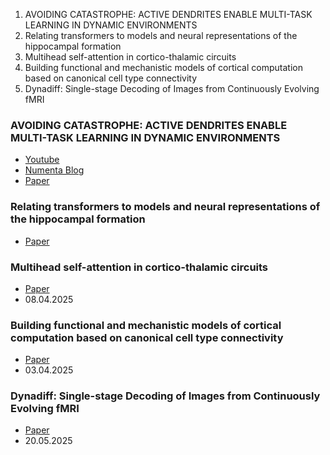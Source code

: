 1. AVOIDING CATASTROPHE: ACTIVE DENDRITES ENABLE MULTI-TASK LEARNING IN DYNAMIC ENVIRONMENTS
2. Relating transformers to models and neural representations of the hippocampal formation
3. Multihead self-attention in cortico-thalamic circuits
4. Building functional and mechanistic models of cortical computation based on canonical cell type connectivity
5. Dynadiff: Single-stage Decoding of Images from Continuously Evolving fMRI

### AVOIDING CATASTROPHE: ACTIVE DENDRITES ENABLE MULTI-TASK LEARNING IN DYNAMIC ENVIRONMENTS
* [Youtube](https://www.youtube.com/watch?v=O_dJ31T01i8)
* [Numenta Blog](https://www.numenta.com/blog/2021/11/08/can-active-dendrites-mitigate-catastrophic-forgetting/)
* [Paper](https://arxiv.org/abs/2201.00042)

### Relating transformers to models and neural representations of the hippocampal formation
* [Paper](https://arxiv.org/abs/2112.04035)

### Multihead self-attention in cortico-thalamic circuits
* [Paper](https://arxiv.org/abs/2504.06354)
* 08.04.2025

### Building functional and mechanistic models of cortical computation based on canonical cell type connectivity
* [Paper](https://arxiv.org/abs/2504.03031)
* 03.04.2025


### Dynadiff: Single-stage Decoding of Images from Continuously Evolving fMRI
* [Paper](https://arxiv.org/abs/2505.14556)
* 20.05.2025
